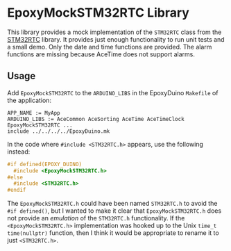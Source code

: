 # EpoxyMockSTM32RTC Library

This library provides a mock implementation of the `STM32RTC` class from the
[STM32RTC](https://github.com/stm32duino/STM32RTC) library. It provides just
enough functionality to run unit tests and a small demo. Only the date and time
functions are provided. The alarm functions are missing because AceTime does not
support alarms.

## Usage

Add `EpoxyMockSTM32RTC` to the `ARDUINO_LIBS` in the EpoxyDuino `Makefile` of
the application:

```make
APP_NAME := MyApp
ARDUINO_LIBS := AceCommon AceSorting AceTime AceTimeClock EpoxyMockSTM32RTC ...
include ../../../../EpoxyDuino.mk
```

In the code where `#include <STM32RTC.h>` appears, use the following instead:

```C++
#if defined(EPOXY_DUINO)
  #include <EpoxyMockSTM32RTC.h>
#else
  #include <STM32RTC.h>
#endif
```

The `EpoxyMockSTM32RTC.h` could have been named `STM32RTC.h` to avoid the `#if
defined()`, but I wanted to make it clear that `EpoxyMockSTM32RTC.h` does not
provide an *emulation* of the `STM32RTC.h` functionality. If the
`<EpoxyMockSTM32RTC.h>` implementation was hooked up to the Unix `time_t
time(nullptr)` function, then I think it would be appropriate to rename it to
just `<STM32RTC.h>`.
